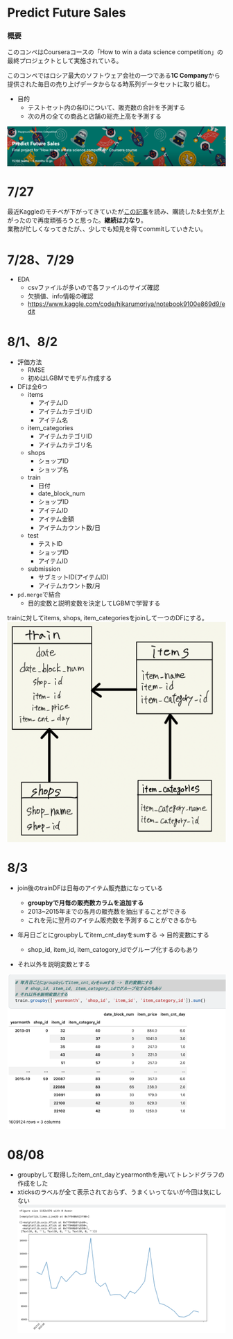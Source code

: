 # Predict Future Sales
### 概要
このコンペはCourseraコースの「How to win a data science competition」の最終プロジェクトとして実施されている。

このコンペではロシア最大のソフトウェア会社の一つである**1C Company**から提供された毎日の売り上げデータからなる時系列データセットに取り組む。

* 目的
    * テストセット内の各IDについて、販売数の合計を予測する
    * 次の月の全ての商品と店舗の総売上高を予測する

![](2022-07-27-22-03-58.png)

# 7/27
最近Kaggleのモチベが下がってきていたが[この記事](https://qiita.com/m-morohashi/items/de748dd6d4f04c34e8d8)を読み、購読した&士気が上がったので再度頑張ろうと思った。**継続は力なり**。  
業務が忙しくなってきたが、、少しでも知見を得てcommitしていきたい。

# 7/28、7/29
* EDA
    * csvファイルが多いので各ファイルのサイズ確認
    * 欠損値、info情報の確認
    * https://www.kaggle.com/code/hikarumoriya/notebook9100e869d9/edit

# 8/1、8/2
* 評価方法
    * RMSE
    * 初めはLGBMでモデル作成する
* DFは全6つ
    * items
        * アイテムID
        * アイテムカテゴリID
        * アイテム名
    * item_categories
        * アイテムカテゴリID
        * アイテムカテゴリ名
    * shops
        * ショップID
        * ショップ名
    * train
        * 日付
        * date_block_num
        * ショップID
        * アイテムID
        * アイテム金額
        * アイテムカウント数/日
    * test
        * テストID
        * ショップID
        * アイテムID
    * submission
        * サブミットID(アイテムID)
        * アイテムカウント数/月  
* `pd.merge`で結合
    * 目的変数と説明変数を決定してLGBMで学習する

trainに対してitems, shops, item_categoriesをjoinして一つのDFにする。
![](2022-08-02-00-41-58.png)

# 8/3
* join後のtrainDFは日毎のアイテム販売数になっている
    * **groupbyで月毎の販売数カラムを追加する**
    * 2013~2015年までの各月の販売数を抽出することができる
    * これを元に翌月のアイテム販売数を予測することができるかも


* 年月日ごとにgroupbyしてitem_cnt_dayをsumする -> 目的変数にする
    * shop_id, item_id, item_catogory_idでグループ化するのもあり
* それ以外を説明変数とする

![](2022-08-03-22-17-21.png)

# 08/08
* groupbyして取得したitem_cnt_dayとyearmonthを用いてトレンドグラフの作成をした
* xticksのラベルが全て表示されておらず、うまくいってないが今回は気にしない
![](2022-08-08-23-11-42.png)
